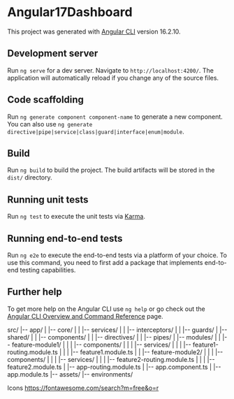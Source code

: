 # Angular17Dashboard

This project was generated with [Angular CLI](https://github.com/angular/angular-cli) version 16.2.10.

## Development server

Run `ng serve` for a dev server. Navigate to `http://localhost:4200/`. The application will automatically reload if you change any of the source files.

## Code scaffolding

Run `ng generate component component-name` to generate a new component. You can also use `ng generate directive|pipe|service|class|guard|interface|enum|module`.

## Build

Run `ng build` to build the project. The build artifacts will be stored in the `dist/` directory.

## Running unit tests

Run `ng test` to execute the unit tests via [Karma](https://karma-runner.github.io).

## Running end-to-end tests

Run `ng e2e` to execute the end-to-end tests via a platform of your choice. To use this command, you need to first add a package that implements end-to-end testing capabilities.

## Further help

To get more help on the Angular CLI use `ng help` or go check out the [Angular CLI Overview and Command Reference](https://angular.io/cli) page.

src/
|-- app/
|   |-- core/
|   |   |-- services/
|   |   |-- interceptors/
|   |   |-- guards/
|   |-- shared/
|   |   |-- components/
|   |   |-- directives/
|   |   |-- pipes/
|   |-- modules/
|   |   |-- feature-module1/
|   |   |   |-- components/
|   |   |   |-- services/
|   |   |   |-- feature1-routing.module.ts
|   |   |   |-- feature1.module.ts
|   |   |-- feature-module2/
|   |   |   |-- components/
|   |   |   |-- services/
|   |   |   |-- feature2-routing.module.ts
|   |   |   |-- feature2.module.ts
|   |-- app-routing.module.ts
|   |-- app.component.ts
|   |-- app.module.ts
|-- assets/
|-- environments/


Icons
https://fontawesome.com/search?m=free&o=r
